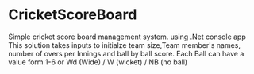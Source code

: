 # CricketScoreBoard
Simple cricket score board management system. using .Net console app
This solution takes inputs to initialze team size,Team member's names, number of overs per Innings and ball by ball score.
Each Ball can have a value form 1-6 or Wd (Wide) / W (wicket) / NB (no ball)
